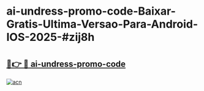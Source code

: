 # ai-undress-promo-code-Baixar-Gratis-Ultima-Versao-Para-Android-IOS-2025-#zij8h

# <h2><a href="https://ainizakaria.my?title=ai-undress-promo-code&ref=24M">🔗👉 🔴 ai-undress-promo-code</a></h2>

[![acn](https://github.com/user-attachments/assets/0f9c940e-d8b0-45ae-aac7-cd30a18b3e1c)](https://ainizakaria.my?title=ai-undress-promo-code&ref=24M)

